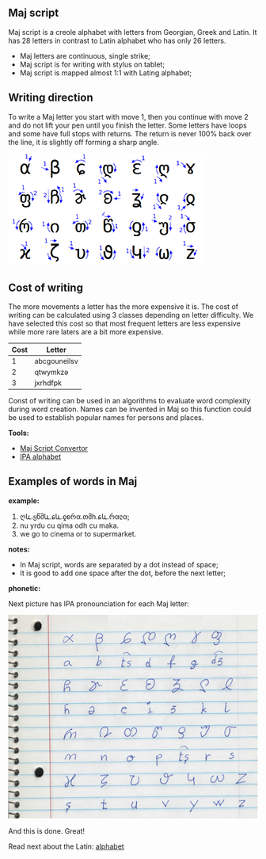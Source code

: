 ## Maj script

Maj script is a creole alphabet with letters from Georgian, Greek and Latin. It has 28 letters in contrast to Latin alphabet who has only 26 letters. 

* Maj letters are continuous, single strike;
* Maj script is for writing with stylus on tablet;
* Maj script is mapped almost 1:1 with Lating alphabet;

## Writing direction

To write a Maj letter you start with move 1, then you continue with move 2 and do not lift your pen until you finish the letter. Some letters have loops and some have full stops with returns. The return is never 100% back over the line, it is slightly off forming a sharp angle.

<img src="maj-script.png" alt="Maj Script" width="400"></img>

## Cost of writing

The more movements a letter has the more expensive it is. The cost of writing can be calculated using 3 classes depending on letter difficulty. We have selected this cost so that most frequent letters are less expensive while more rare laters are a bit more expensive.

Cost |  Letter
-----|----------------------------
  1  |abcgouneilsv
  2  |qtwymkzə
  3  |jxrhdfpk

Const of writing can be used in an algorithms to evaluate word complexity during word creation. Names can be invented in Maj so this function could be used to establish popular names for persons and places.

**Tools:**  
  
* [Maj Script Convertor](https://lingojam.com/MajScript)
* [IPA alphabet](http://www.internationalphoneticalphabet.org/ipa-sounds/ipa-chart-with-sounds/)

## Examples of words in Maj

**example:**

1. ღև.ყწმև.ɕև.ƍʚრα.თმh.ɕև.რαჺα;
1. nu yrdu cu qima odh cu maka.
1. we go to cinema or to supermarket.

**notes:**

* In Maj script, words are separated by a dot instead of space; 
* It is good to add one space after the dot, before the next letter;

**phonetic:**

Next picture has IPA pronounciation for each Maj letter:

<img src="alphabet.jpg" alt="Maj Alphabet" width="600"></img>

And this is done. Great!

Read next about the Latin: [alphabet](alphabet.md)
